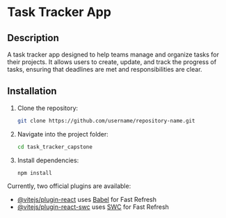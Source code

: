 # Task Tracker App

## Description
A task tracker app designed to help teams manage and organize tasks for their projects. It allows users to create, update, and track the progress of tasks, ensuring that deadlines are met and responsibilities are clear.

## Installation

1. Clone the repository:
   ```bash
   git clone https://github.com/username/repository-name.git
2. Navigate into the project folder:
   ```bash
   cd task_tracker_capstone
3. Install dependencies:
   ```bash
   npm install

Currently, two official plugins are available:

- [@vitejs/plugin-react](https://github.com/vitejs/vite-plugin-react/blob/main/packages/plugin-react/README.md) uses [Babel](https://babeljs.io/) for Fast Refresh
- [@vitejs/plugin-react-swc](https://github.com/vitejs/vite-plugin-react-swc) uses [SWC](https://swc.rs/) for Fast Refresh
